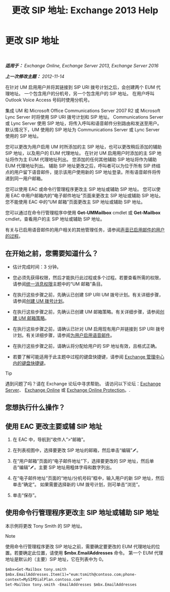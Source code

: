 ﻿---
title: '更改 SIP 地址: Exchange 2013 Help'
TOCTitle: 更改 SIP 地址
ms:assetid: 33f4f464-9baa-48af-bf5e-a0d55bb45f60
ms:mtpsurl: https://technet.microsoft.com/zh-cn/library/Dd335189(v=EXCHG.150)
ms:contentKeyID: 50556549
ms.date: 01/11/2018
mtps_version: v=EXCHG.150
ms.translationtype: HT
---

# 更改 SIP 地址

 

_**适用于：** Exchange Online, Exchange Server 2013, Exchange Server 2016_

_**上一次修改主题：** 2012-11-14_

在针对 UM 启用用户并将其链接到 SIP URI 拨号计划之后，会创建两个 EUM 代理地址。 一个包含用户的分机号，另一个包含用户的 SIP 地址。 在用户呼叫 Outlook Voice Access 号码时使用分机号。

集成 UM 和 Microsoft Office Communications Server 2007 R2 或 Microsoft Lync Server 时将使用 SIP URI 拨号计划和 SIP 地址。 Communications Server 或 Lync Server 使用 SIP 地址，将传入呼叫和语音邮件分别路由和发送至用户。 默认情况下，UM 使用的 SIP 地址为 Communications Server 或 Lync Server 使用的 SIP 地址。

您可以更改为用户启用 UM 时所添加的主 SIP 地址，也可以更改稍后添加的辅助 SIP 地址，以及用户的 EUM 代理地址。 在针对 UM 启用用户时添加的主 SIP 地址将作为主 EUM 代理地址列出。 您添加的任何其他辅助 SIP 地址将作为辅助 EUM 代理地址列出。 辅助 SIP 地址更改之后，呼叫者可以为位于所有 SIP 终结点的用户留下语音邮件，提示该用户使用新的 SIP 地址登录。所有语音邮件将传递到同一用户邮箱。

您可以使用 EAC 或命令行管理程序更改主 SIP 地址或辅助 SIP 地址。 您可以使用 EAC 中用户邮箱内的“电子邮件地址”页面来更改主 SIP 地址或辅助 SIP 地址。 您不能使用 EAC 中的“UM 邮箱”页面更改主 SIP 地址或辅助 SIP 地址。

您可以通过在命令行管理程序中使用 **Get-UMMailbox** cmdlet 或 **Get-Mailbox** cmdlet，查看用户的主 SIP 地址或辅助 SIP 地址。

有关与已启用语音邮件的用户相关的其他管理任务，请参阅[声音已启用邮件的用户的过程](voice-mail-enabled-user-procedures-exchange-2013-help.md)。

## 在开始之前，您需要知道什么？

  - 估计完成时间：3 分钟。

  - 您必须先获得权限，然后才能执行此过程或多个过程。若要查看所需的权限，请参阅[统一消息权限](unified-messaging-permissions-exchange-2013-help.md)主题中的“UM 邮箱”条目。

  - 在执行这些步骤之前，先确认已创建 SIP URI UM 拨号计划。有关详细步骤，请参阅[创建 UM 拨号计划](create-a-um-dial-plan-exchange-2013-help.md)。

  - 在执行这些步骤之前，先确认已创建 UM 邮箱策略。有关详细步骤，请参阅[创建 UM 邮箱策略](create-a-um-mailbox-policy-exchange-2013-help.md)。

  - 在执行这些步骤之前，请确认已针对 UM 启用现有用户并链接到 SIP URI 拨号计划。有关详细步骤，请参阅[为用户启用语音邮件](enable-a-user-for-voice-mail-exchange-2013-help.md)。

  - 在执行这些步骤之前，请确认将分配给用户的 SIP 地址有效，且格式正确。

  - 若要了解可能适用于此主题中过程的键盘快捷键，请参阅 [Exchange 管理中心内的键盘快捷键](keyboard-shortcuts-in-the-exchange-admin-center-exchange-online-protection-help.md)。

> [!tip]
> 遇到问题了吗？请在 Exchange 论坛中寻求帮助。 请访问以下论坛：<a href="https://go.microsoft.com/fwlink/p/?linkid=60612">Exchange Server</a>、 <a href="https://go.microsoft.com/fwlink/p/?linkid=267542">Exchange Online</a> 或 <a href="https://go.microsoft.com/fwlink/p/?linkid=285351">Exchange Online Protection</a>。.


## 您想执行什么操作？

## 使用 EAC 更改主要或辅 SIP 地址

1.  在 EAC 中，导航到“收件人”\>“邮箱”。

2.  在列表视图中，选择要更改 SIP 地址的邮箱，然后单击“编辑”![编辑图标](images/Bb124582.6f53ccb2-1f13-4c02-bea0-30690e6ea71d(EXCHG.150).gif "编辑图标")。

3.  在“用户邮箱”页面的“电子邮件地址”下，选择要更改的 SIP 地址，然后单击“编辑”![编辑图标](images/Bb124582.6f53ccb2-1f13-4c02-bea0-30690e6ea71d(EXCHG.150).gif "编辑图标")。主要 SIP 地址用粗体字母和数字列出。

4.  在“电子邮件地址”页面的“地址/分机号码”框中，输入用户的新 SIP 地址，然后单击“确定”。 如果需要选择新的 UM 拨号计划，则可单击“浏览”。

5.  单击“保存”。

## 使用命令行管理程序更改主 SIP 地址或辅助 SIP 地址

本示例将更改 Tony Smith 的 SIP 地址。

> [!NOTE]
> 使用命令行管理程序更改 SIP 地址之前，需要确定要更改的 EUM 代理地址的位置。若要确定此位置，请使用 <strong>$mbx.EmailAddresses</strong> 命令。 第一个 EUM 代理地址是默认的（主要）SIP 地址，它在列表中为 0。


    $mbx=Get-Mailbox tony.smith
    $mbx.EmailAddresses.Item(1)="eum:tsmith@contoso.com;phone-context=MySIPDialPlan.contoso.com"
    Set-Mailbox tony.smith -EmailAddresses $mbx.EmailAddresses

